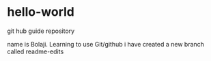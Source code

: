 # hello-world
git hub guide repository

name is Bolaji. Learning to use Git/github
i have created a new branch called readme-edits
